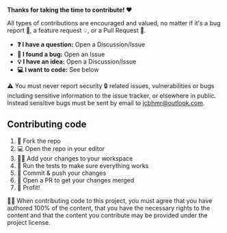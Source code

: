 **Thanks for taking the time to contribute! ❤️**

All types of contributions are encouraged and valued, no matter if it's a bug
report 🐛, a feature request 💡, or a Pull Request 🚀.

- **❓ I have a question:** Open a Discussion/Issue
- **🐛 I found a bug:** Open an Issue
- **💡 I have an idea:** Open a Discussion/Issue
- **💻 I want to code:** See below

⚠️ You must never report security 🔒 related issues, vulnerabilities or bugs
including sensitive information to the issue tracker, or elsewhere in public.
Instead sensitive bugs must be sent by email to jcbhmr@outlook.com.

## Contributing code

1. 🔀 Fork the repo
2. 💻 Open the repo in your editor
3. 👨‍💻 Add your changes to your workspace
4. 🧪 Run the tests to make sure everything works
5. 🔖 Commit & push your changes
6. 🔁 Open a PR to get your changes merged
7. 🚀 Profit!

👩‍⚖️ When contributing code to this project, you must agree that you have authored
100% of the content, that you have the necessary rights to the content and that
the content you contribute may be provided under the project license.
